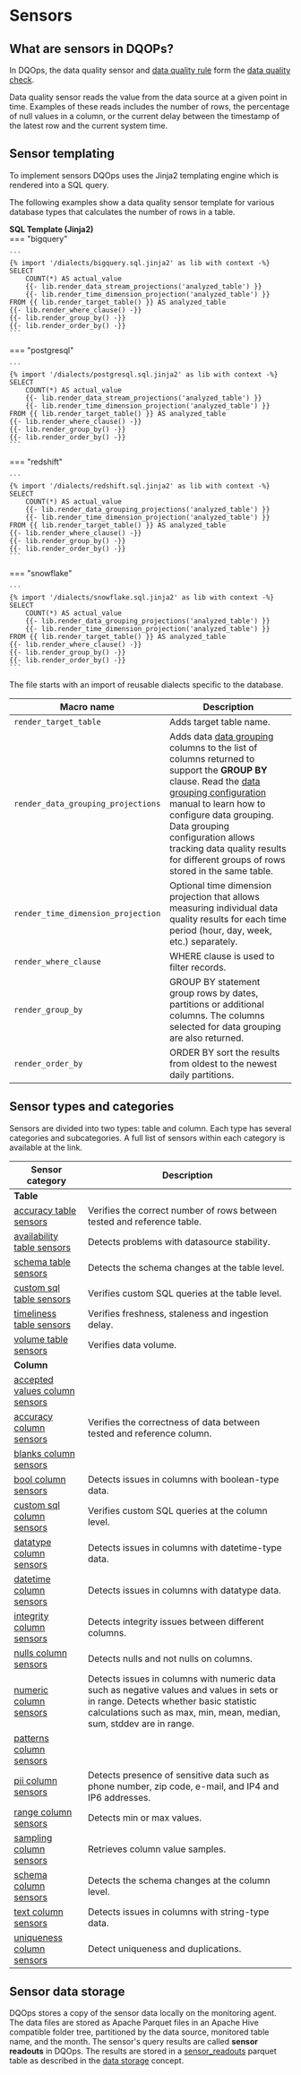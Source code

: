 # Sensors

## What are sensors in DQOPs?

In DQOps, the data quality sensor and [data quality rule](../rules/rules.md) form the [data quality check](../checks/index.md).

Data quality sensor reads the value from the data source at a given point in time. Examples of these reads includes the
number of rows, the percentage of null values in a column, or the current delay between the timestamp of the latest row
and the current system time.

## Sensor templating

To implement sensors DQOps uses the Jinja2 templating engine which is rendered into a SQL query.

The following examples show a data quality sensor template for various database types that calculates the number of rows
in a table.

**SQL Template (Jinja2)**  
=== "bigquery"

    ```
    {% import '/dialects/bigquery.sql.jinja2' as lib with context -%}
    SELECT
        COUNT(*) AS actual_value
        {{- lib.render_data_stream_projections('analyzed_table') }}
        {{- lib.render_time_dimension_projection('analyzed_table') }}
    FROM {{ lib.render_target_table() }} AS analyzed_table
    {{- lib.render_where_clause() -}}
    {{- lib.render_group_by() -}}
    {{- lib.render_order_by() -}}
    ```
=== "postgresql"

    ```
    {% import '/dialects/postgresql.sql.jinja2' as lib with context -%}
    SELECT
        COUNT(*) AS actual_value
        {{- lib.render_data_stream_projections('analyzed_table') }}
        {{- lib.render_time_dimension_projection('analyzed_table') }}
    FROM {{ lib.render_target_table() }} AS analyzed_table
    {{- lib.render_where_clause() -}}
    {{- lib.render_group_by() -}}
    {{- lib.render_order_by() -}}
    ```
=== "redshift"

    ```
    {% import '/dialects/redshift.sql.jinja2' as lib with context -%}
    SELECT
        COUNT(*) AS actual_value
        {{- lib.render_data_grouping_projections('analyzed_table') }}
        {{- lib.render_time_dimension_projection('analyzed_table') }}
    FROM {{ lib.render_target_table() }} AS analyzed_table
    {{- lib.render_where_clause() -}}
    {{- lib.render_group_by() -}}
    {{- lib.render_order_by() -}}
    ```
=== "snowflake"

    ```
    {% import '/dialects/snowflake.sql.jinja2' as lib with context -%}
    SELECT
        COUNT(*) AS actual_value
        {{- lib.render_data_grouping_projections('analyzed_table') }}
        {{- lib.render_time_dimension_projection('analyzed_table') }}
    FROM {{ lib.render_target_table() }} AS analyzed_table
    {{- lib.render_where_clause() -}}
    {{- lib.render_group_by() -}}
    {{- lib.render_order_by() -}}
    ```
The file starts with an import of reusable dialects specific to the database.


| Macro name                         | Description                                                                                                                                                                                                                                                                                                                                                                                                                  |
|------------------------------------|------------------------------------------------------------------------------------------------------------------------------------------------------------------------------------------------------------------------------------------------------------------------------------------------------------------------------------------------------------------------------------------------------------------------------|
| `render_target_table`              | Adds target table name.                                                                                                                                                                                                                                                                                                                                                                                                      |
| `render_data_grouping_projections` | Adds data [data grouping](../data-grouping/data-grouping.md) columns to the list of columns returned to support the **GROUP BY** clause. Read the [data grouping configuration](../../working-with-dqo/set-up-data-grouping-for-data-quality-checks.md) manual to learn how to configure data grouping. Data grouping configuration allows tracking data quality results for different groups of rows stored in the same table. |
| `render_time_dimension_projection` | Optional time dimension projection that allows measuring individual data quality results for each time period (hour, day, week, etc.) separately.                                                                                                                                                                                                                                                                            |
| `render_where_clause`              | WHERE clause is used to filter records.                                                                                                                                                                                                                                                                                                                                                                                      |
| `render_group_by`                  | GROUP BY statement group rows by dates, partitions or additional columns. The columns selected for data grouping are also returned.                                                                                                                                                                                                                                                                                          |
| `render_order_by`                  | ORDER BY sort the results from oldest to the newest daily partitions.                                                                                                                                                                                                                                                                                                                                                        |


## Sensor types and categories

Sensors are divided into two types: table and column. Each type has several categories and subcategories.
A full list of sensors within each category is available at the link.
 
| Sensor category                                                                                    | Description                                                                                                                                                                                                |
|----------------------------------------------------------------------------------------------------|------------------------------------------------------------------------------------------------------------------------------------------------------------------------------------------------------------|
| **Table**                                                                                          |                                                                                                                                                                                                            |
| [accuracy table sensors](../../reference/sensors/table/accuracy-table-sensors.md)                  | Verifies the correct number of rows between tested and reference table.                                                                                                                                    |
| [availability table sensors](../../reference/sensors/table/availability-table-sensors.md)          | Detects problems with datasource stability.                                                                                                                                                                |
| [schema table sensors](../../reference/sensors/table/schema-table-sensors.md)                      | Detects the schema changes at the table level.                                                                                                                                                             |
| [custom sql table sensors](../../reference/sensors/table/custom_sql-table-sensors.md)              | Verifies custom SQL queries at the table level.                                                                                                                                                            |
| [timeliness table sensors](../../reference/sensors/table/timeliness-table-sensors.md)              | Verifies freshness, staleness and ingestion delay.                                                                                                                                                         |
| [volume table sensors](../../reference/sensors/table/volume-table-sensors.md)                      | Verifies data volume.                                                                                                                                                                                      |
| **Column**                                                                                         |                                                                                                                                                                                                            |
| [accepted values column sensors](../../reference/sensors/column/accepted_values-column-sensors.md) |                                                                                                                                                                                                            |
| [accuracy column sensors](../../reference/sensors/column/accuracy-column-sensors.md)               | Verifies the correctness of data between tested and reference column.                                                                                                                                      |
| [blanks column sensors](../../reference/sensors/column/blanks-column-sensors.md)                   |                                                                                                                                                                                                            |
| [bool column sensors](../../reference/sensors/column/bool-column-sensors.md)                       | Detects issues in columns with boolean-type data.                                                                                                                                                          |
| [custom sql column sensors](../../reference/sensors/column/custom_sql-column-sensors.md)           | Verifies custom SQL queries at the column level.                                                                                                                                                           |
| [datatype column sensors](../../reference/sensors/column/datatype-column-sensors.md)               | Detects issues in columns with datetime-type data.                                                                                                                                                         |
| [datetime column sensors](../../reference/sensors/column/datetime-column-sensors.md)               | Detects issues in columns with datatype data.                                                                                                                                                              |
| [integrity column sensors](../../reference/sensors/column/integrity-column-sensors.md)             | Detects integrity issues between different columns.                                                                                                                                                        |
| [nulls column sensors](../../reference/sensors/column/nulls-column-sensors.md)                     | Detects nulls and not nulls on columns.                                                                                                                                                                    |
| [numeric column sensors](../../reference/sensors/column/numeric-column-sensors.md)                 | Detects issues in columns with numeric data such as negative values and values in sets or in range. Detects whether basic statistic calculations such as max, min, mean, median, sum, stddev are in range. |
| [patterns column sensors](../../reference/sensors/column/patterns-column-sensors.md)               |                                                                                                                                                                                                            |
| [pii column sensors](../../reference/sensors/column/pii-column-sensors.md)                         | Detects presence of sensitive data such as phone number, zip code, e-mail, and IP4 and IP6 addresses.                                                                                                      |
| [range column sensors](../../reference/sensors/column/range-column-sensors.md)                     | Detects min or max values.                                                                                                                                                                                 |
| [sampling column sensors](../../reference/sensors/column/sampling-column-sensors.md)               | Retrieves column value samples.                                                                                                                                                                            |
| [schema column sensors](../../reference/sensors/column/schema-column-sensors.md)                   | Detects the schema changes at the column level.                                                                                                                                                            |
| [text column sensors](../../reference/sensors/column/text-column-sensors.md)                       | Detects issues in columns with string-type data.                                                                                                                                                           |
| [uniqueness column sensors](../../reference/sensors/column/uniqueness-column-sensors.md)           | Detect uniqueness and duplications.                                                                                                                                                                        |


## Sensor data storage

DQOps stores a copy of the sensor data locally on the monitoring agent. The data files are stored as Apache Parquet files
in an Apache Hive compatible folder tree, partitioned by the data source, monitored table name, and the month.
The sensor's query results are called **sensor readouts** in DQOps. The results are stored
in a [sensor_readouts](../../reference/parquetfiles/sensor_readouts.md) parquet table as described in
the [data storage](../data-storage/data-storage.md) concept.

